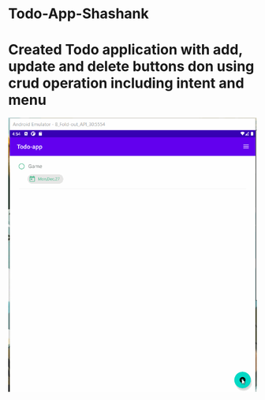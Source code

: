# Todo-App-Shashank
# Created Todo application with add, update and delete buttons don using crud operation including intent and menu
![Alt text](GifTodo/crud.gif)
